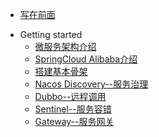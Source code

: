 <!-- docs/_sidebar.md -->
* [写在前面](README.md)
- Getting started
  - [微服务架构介绍](microserver.md)
  - [SpringCloud Alibaba介绍](springcloudAlibaba.md)
  - [搭建基本骨架](architect.md)
  - [Nacos Discovery--服务治理](nacos.md)
  - [Dubbo--远程调用](dubbo.md)
  - [Sentinel--服务容错](sentinel.md)
  - [Gateway--服务网关](gateway.md)